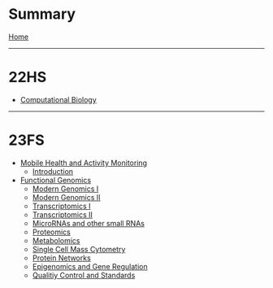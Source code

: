 # Summary

[Home](./README.md)

---

# 22HS

- [Computational Biology]()

---

# 23FS

- [Mobile Health and Activity Monitoring](./23fs/mham/mobile_health_and_activity_monitoring.md)
  - [Introduction]()
- [Functional Genomics](./23fs/fg/functional_genomics.md)
  - [Modern Genomics I]()
  - [Modern Genomics II](./23fs/fg/02_modern_genomics_ii.md)
  - [Transcriptomics I](./23fs/fg/03_transcriptomics_i.md)
  - [Transcriptomics II]()
  - [MicroRNAs and other small RNAs]()
  - [Proteomics]()
  - [Metabolomics]()
  - [Single Cell Mass Cytometry]()
  - [Protein Networks]()
  - [Epigenomics and Gene Regulation]()
  - [Qualitiy Control and Standards]()
